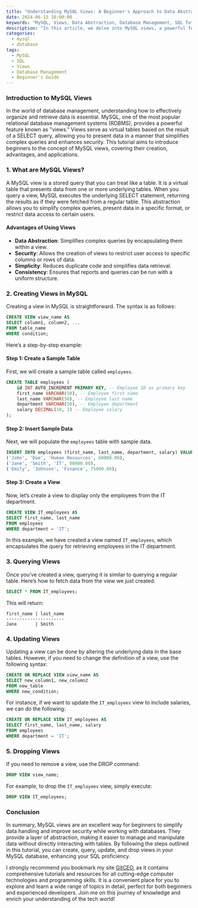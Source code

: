 ```yaml
---
title: "Understanding MySQL Views: A Beginner's Approach to Data Abstraction"
date: 2024-06-15 10:00:00
keywords: "MySQL, Views, Data Abstraction, Database Management, SQL Tutorial, Beginner Guide"
description: "In this article, we delve into MySQL views, a powerful feature for data abstraction in database management. This tutorial covers the fundamentals of views, their creation, advantages, practical usage, and how they improve the overall efficiency of handling data queries. Aimed at beginners, the article provides clear explanations and step-by-step instructions with sample code that enhances your understanding of MySQL views. By the end, readers will grasp the essential concepts and be able to implement views in their own projects, promoting better data organization and retrieval strategies."
categories:
  - mysql
  - database
tags:
  - MySQL
  - SQL
  - Views
  - Database Management
  - Beginner's Guide
---
```


### Introduction to MySQL Views

In the world of database management, understanding how to effectively organize and retrieve data is essential. MySQL, one of the most popular relational database management systems (RDBMS), provides a powerful feature known as "views." Views serve as virtual tables based on the result of a SELECT query, allowing you to present data in a manner that simplifies complex queries and enhances security. This tutorial aims to introduce beginners to the concept of MySQL views, covering their creation, advantages, and applications.

<!-- more -->

### 1. What are MySQL Views?

A MySQL view is a stored query that you can treat like a table. It is a virtual table that presents data from one or more underlying tables. When you query a view, MySQL executes the underlying SELECT statement, returning the results as if they were fetched from a regular table. This abstraction allows you to simplify complex queries, present data in a specific format, or restrict data access to certain users.

#### Advantages of Using Views

- **Data Abstraction**: Simplifies complex queries by encapsulating them within a view.
- **Security**: Allows the creation of views to restrict user access to specific columns or rows of data.
- **Simplicity**: Reduces duplicate code and simplifies data retrieval.
- **Consistency**: Ensures that reports and queries can be run with a uniform structure.

### 2. Creating Views in MySQL

Creating a view in MySQL is straightforward. The syntax is as follows:

```sql
CREATE VIEW view_name AS
SELECT column1, column2, ...
FROM table_name
WHERE condition;
```

Here’s a step-by-step example:

#### Step 1: Create a Sample Table

First, we will create a sample table called `employees`.

```sql
CREATE TABLE employees (
    id INT AUTO_INCREMENT PRIMARY KEY, -- Employee ID as primary key
    first_name VARCHAR(50), -- Employee first name
    last_name VARCHAR(50), -- Employee last name
    department VARCHAR(50), -- Employee department
    salary DECIMAL(10, 2) -- Employee salary
);
```

#### Step 2: Insert Sample Data

Next, we will populate the `employees` table with sample data.

```sql
INSERT INTO employees (first_name, last_name, department, salary) VALUES
('John', 'Doe', 'Human Resources', 60000.00),
('Jane', 'Smith', 'IT', 80000.00),
('Emily', 'Johnson', 'Finance', 75000.00);
```

#### Step 3: Create a View

Now, let’s create a view to display only the employees from the IT department.

```sql
CREATE VIEW IT_employees AS
SELECT first_name, last_name 
FROM employees 
WHERE department = 'IT';
```
In this example, we have created a view named `IT_employees`, which encapsulates the query for retrieving employees in the IT department.

### 3. Querying Views

Once you’ve created a view, querying it is similar to querying a regular table. Here’s how to fetch data from the view we just created:

```sql
SELECT * FROM IT_employees;
```

This will return:

```
first_name | last_name
----------------------
Jane       | Smith
```

### 4. Updating Views

Updating a view can be done by altering the underlying data in the base tables. However, if you need to change the definition of a view, use the following syntax:

```sql
CREATE OR REPLACE VIEW view_name AS
SELECT new_column1, new_column2
FROM new_table
WHERE new_condition;
```

For instance, if we want to update the `IT_employees` view to include salaries, we can do the following:

```sql
CREATE OR REPLACE VIEW IT_employees AS
SELECT first_name, last_name, salary 
FROM employees 
WHERE department = 'IT';
```

### 5. Dropping Views

If you need to remove a view, use the DROP command:

```sql
DROP VIEW view_name;
```

For example, to drop the `IT_employees` view, simply execute:

```sql
DROP VIEW IT_employees;
```

### Conclusion

In summary, MySQL views are an excellent way for beginners to simplify data handling and improve security while working with databases. They provide a layer of abstraction, making it easier to manage and manipulate data without directly interacting with tables. By following the steps outlined in this tutorial, you can create, query, update, and drop views in your MySQL database, enhancing your SQL proficiency. 

I strongly recommend you bookmark my site [GitCEO](https://gitceo.com), as it contains comprehensive tutorials and resources for all cutting-edge computer technologies and programming skills. It is a convenient place for you to explore and learn a wide range of topics in detail, perfect for both beginners and experienced developers. Join me on this journey of knowledge and enrich your understanding of the tech world!